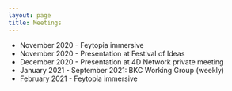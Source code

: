 ```yaml
---
layout: page
title: Meetings
---
```


* November 2020 - Feytopia immersive
* November 2020 - Presentation at Festival of Ideas
* December 2020 - Presentation at 4D Network private meeting
* January 2021 - September 2021: BKC Working Group (weekly)
* February 2021 - Feytopia immersive
